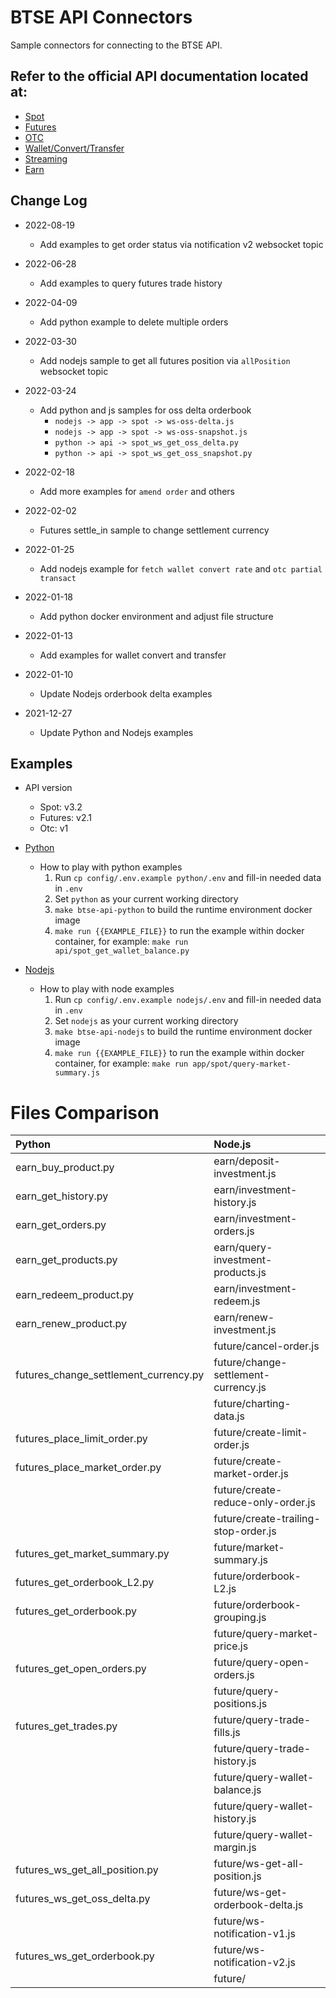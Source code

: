 # BTSE API Connectors
Sample connectors for connecting to the BTSE API.

## Refer to the official API documentation located at:

* [Spot](https://btsecom.github.io/docs/spot/en/#change-log)
* [Futures](https://btsecom.github.io/docs/futures/en/#change-log)
* [OTC](https://btsecom.github.io/docs/otc/en/#change-log)
* [Wallet/Convert/Transfer](https://btsecom.github.io/docs/wallet/en/#change-log)
* [Streaming](https://btsecom.github.io/docs/streaming/en/#change-log)
* [Earn](https://btsecom.github.io/docs/earn/en/#change-log)

## Change Log

* 2022-08-19
  - Add examples to get order status via notification v2 websocket topic

* 2022-06-28
  - Add examples to query futures trade history

* 2022-04-09
  - Add python example to delete multiple orders

* 2022-03-30
  - Add nodejs sample to get all futures position via `allPosition` websocket topic

* 2022-03-24
  - Add python and js samples for oss delta orderbook
    - `nodejs -> app -> spot -> ws-oss-delta.js`
    - `nodejs -> app -> spot -> ws-oss-snapshot.js`
    - `python -> api -> spot_ws_get_oss_delta.py`
    - `python -> api -> spot_ws_get_oss_snapshot.py`

* 2022-02-18
  - Add more examples for `amend order` and others

* 2022-02-02
  - Futures settle_in sample to change settlement currency

* 2022-01-25
  - Add nodejs example for `fetch wallet convert rate` and `otc partial transact`

* 2022-01-18
  - Add python docker environment and adjust file structure

* 2022-01-13
  - Add examples for wallet convert and transfer

* 2022-01-10
  - Update Nodejs orderbook delta examples

* 2021-12-27
  - Update Python and Nodejs examples

## Examples

  * API version
    - Spot: v3.2
    - Futures: v2.1
    - Otc: v1


* [Python](https://github.com/btsecom/api-sample/tree/master/python)

  * How to play with python examples
    1. Run `cp config/.env.example python/.env` and fill-in needed data in `.env`
    1. Set `python` as your current working directory
    1. `make btse-api-python` to build the runtime environment docker image
    1. `make run {{EXAMPLE_FILE}}` to run the example within docker container, for example: `make run api/spot_get_wallet_balance.py`


* [Nodejs](https://github.com/btsecom/api-sample/tree/master/nodejs)

  * How to play with node examples
    1. Run `cp config/.env.example nodejs/.env` and fill-in needed data in `.env`
    1. Set `nodejs` as your current working directory
    1. `make btse-api-nodejs` to build the runtime environment docker image
    1. `make run {{EXAMPLE_FILE}}` to run the example within docker container, for example: `make run app/spot/query-market-summary.js`



# Files Comparison
|Python | Node.js | 
| :---   | :---   | 
|earn_buy_product.py | earn/deposit-investment.js |
|earn_get_history.py | earn/investment-history.js |
|earn_get_orders.py | earn/investment-orders.js |
|earn_get_products.py | earn/query-investment-products.js |
|earn_redeem_product.py | earn/investment-redeem.js |
|earn_renew_product.py | earn/renew-investment.js |
| | future/cancel-order.js |
|futures_change_settlement_currency.py | future/change-settlement-currency.js |
| | future/charting-data.js |
|futures_place_limit_order.py | future/create-limit-order.js |
|futures_place_market_order.py | future/create-market-order.js |
| | future/create-reduce-only-order.js |
| | future/create-trailing-stop-order.js |
|futures_get_market_summary.py | future/market-summary.js |
|futures_get_orderbook_L2.py | future/orderbook-L2.js |
|futures_get_orderbook.py | future/orderbook-grouping.js |
| | future/query-market-price.js |
|futures_get_open_orders.py | future/query-open-orders.js |
| | future/query-positions.js |
|futures_get_trades.py | future/query-trade-fills.js |
| | future/query-trade-history.js |
| | future/query-wallet-balance.js |
| | future/query-wallet-history.js |
| | future/query-wallet-margin.js |
|futures_ws_get_all_position.py | future/ws-get-all-position.js |
|futures_ws_get_oss_delta.py | future/ws-get-orderbook-delta.js |
| | future/ws-notification-v1.js |
|futures_ws_get_orderbook.py | future/ws-notification-v2.js |
| | future/ |